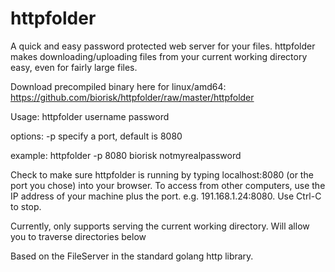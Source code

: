 httpfolder
==========

A quick and easy password protected web server for your files. httpfolder makes downloading/uploading files from your current working directory easy, even for fairly large files.

Download precompiled binary here for linux/amd64:
https://github.com/biorisk/httpfolder/raw/master/httpfolder

Usage:
httpfolder username password

options:
-p specify a port, default is 8080

example:
httpfolder -p 8080 biorisk notmyrealpassword

Check to make sure httpfolder is running by typing localhost:8080 (or the port you chose) into your browser. To access from other computers, use the IP address of your machine plus the port. e.g. 191.168.1.24:8080. Use Ctrl-C to stop.

Currently, only supports serving the current working directory. Will allow you to traverse directories below

Based on the FileServer in the standard golang http library. 
